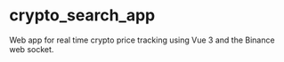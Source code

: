 # crypto_search_app
Web app for real time crypto price tracking using Vue 3 and the Binance web socket.

